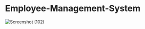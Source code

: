 # Employee-Management-System
![Screenshot (102)](https://github.com/user-attachments/assets/1b378a9d-a837-4972-af17-13bf38d24b2e)
